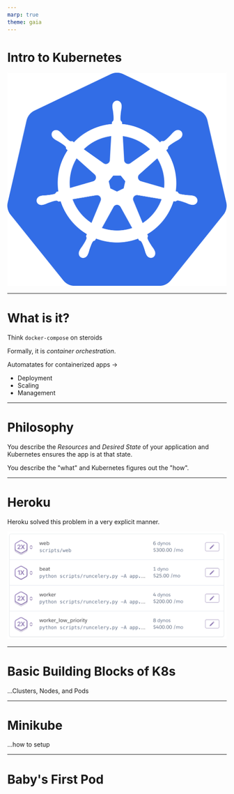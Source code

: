 ```yaml
---
marp: true
theme: gaia
---
```

<!-- _class: lead _class: gaia -->
# Intro to Kubernetes
![bg w:850px opacity:.075](img/kubernetes_logo.png)

---
# What is it?

Think `docker-compose` on steroids

Formally, it is _container orchestration_.

Automatates for containerized apps ->
* Deployment
* Scaling
* Management

---
# Philosophy

You describe the _Resources_ and _Desired State_ of your application and Kubernetes ensures the app is at that state.

You describe the "what" and Kubernetes figures out the "how".

---
# Heroku

Heroku solved this problem in a very explicit manner.

![width:700px](img/heroku.png) 

---
# Basic Building Blocks of K8s

...Clusters, Nodes, and Pods

---
# Minikube

...how to setup

---
# Baby's First Pod